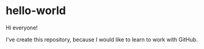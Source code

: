 # hello-world

Hi everyone!

I've create this repository, because I would like to learn to work with GitHub.

